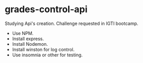 # grades-control-api

Studying Api's creation. Challenge requested in IGTI bootcamp.

- Use NPM.
- Install express.
- Install Nodemon.
- Install winston for log control.
- Use insomnia or other for testing. 
